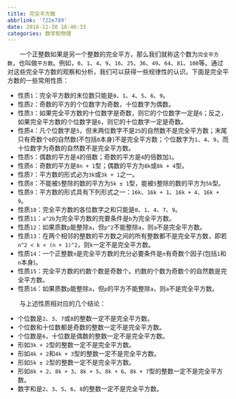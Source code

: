 ```yaml
---
title: 完全平方数
abbrlink: '722e789'
date: 2018-12-30 16:46:33
categories: 数学和物理
---
```

&emsp;&emsp;一个正整数如果是另一个整数的完全平方，那么我们就称这个数为`完全平方数`，也叫做`平方数`。例如，`0`、`1`、`4`、`9`、`16`、`25`、`36`、`49`、`64`、`81`、`100`等。通过对这些完全平方数的观察和分析，我们可以获得一些规律性的认识。下面是完全平方数的一些常用性质：<!--more-->

- 性质`1`：完全平方数的末位数只能是`0`、`1`、`4`、`5`、`6`、`9`。
- 性质`2`：奇数的平方的个位数字为奇数，十位数字为偶数。
- 性质`3`：如果完全平方数的十位数字是奇数，则它的个位数字一定是`6`；反之，如果完全平方数的个位数字是`6`，则它的十位数字一定是奇数。
- 性质`4`：凡个位数字是`5`，但末两位数字不是`25`的自然数不是完全平方数；末尾只有奇数个`0`的自然数(不包括`0`本身)不是完全平方数；个位数字为`1`、`4`、`9`，而十位数字为奇数的自然数不是完全平方数。
- 性质`5`：偶数的平方是`4`的倍数；奇数的平方是`4`的倍数加`1`。
- 性质`6`：奇数的平方是`8n + 1`型；偶数的平方为`8k`或`8k + 4`型。
- 性质`7`：平方数的形式必为`3k`或`3k + 1`之一。
- 性质`8`：不能被`5`整除的数的平方为`5k ± 1`型，能被`5`整除的数的平方为`5k`型。
- 性质`9`：平方数的形式具有下列形式之一：`16k`、`16k + 1`、`16k + 4`、`16k + 9`。
- 性质`10`：完全平方数的各位数字之和只能是`0`、`1`、`4`、`7`、`9`。
- 性质`11`：`a^2b`为完全平方数的充要条件是`b`为完全平方数。
- 性质`12`：如果质数`p`能整除`a`，但`p^2`不能整除`a`，则`a`不是完全平方数。
- 性质`13`：在两个相邻的整数的平方数之间的所有整数都不是完全平方数，即若`n^2 < k < (n + 1)^2`，则`k`一定不是完全平方数。
- 性质`14`：一个正整数`n`是完全平方数的充分必要条件是`n`有奇数个因子(包括`1`和`n`本身)。
- 性质`15`：完全平方数的约数个数是奇数个。约数的个数为奇数个的自然数是完全平方数。
- 性质`16`：如果质数`p`能整除`a`，但`p`的平方不能整除`a`，则`a`不是完全平方数。

&emsp;&emsp;与上述性质相对应的几个结论：

- 个位数是`2`、`3`、`7`或`8`的整数一定不是完全平方数。
- 个位数和十位数都是奇数的整数一定不是完全平方数。
- 个位数是`6`，十位数是偶数的整数一定不是完全平方数。
- 形如`3k + 2`型的整数一定不是完全平方数。
- 形如`4k + 2`和`4k + 3`型的整数一定不是完全平方数。
- 形如`5k ± 2`型的整数一定不是完全平方数。
- 形如`8k + 2`、`8k + 3`、`8k + 5`、`8k + 6`、`8k + 7`型的整数一定不是完全平方数。
- 数字和是`2`、`3`、`5`、`6`、`8`的整数一定不是完全平方数。